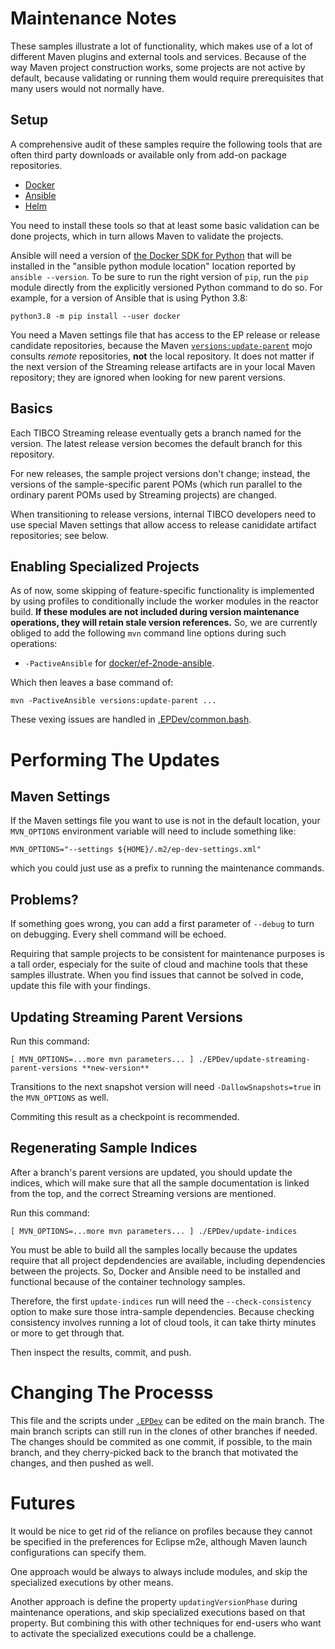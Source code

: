 # Maintenance Notes #

These samples illustrate a lot of functionality, which makes use of a
lot of different Maven plugins and external tools and
services. Because of the way Maven project construction works, some
projects are not active by default, because validating or running them
would require prerequisites that many users would not normally
have.

## Setup ##

A comprehensive audit of these samples require the following
tools that are often third party downloads or available only from
add-on package repositories.

* [Docker](https://www.docker.com)
* [Ansible](https://www.ansible.com)
* [Helm](https://helm.sh)

You need to install these tools so that at least some basic validation
can be done projects, which in turn allows Maven to validate the
projects.

Ansible will need a version of
[the Docker SDK for Python](https://docker-py.readthedocs.io/en/stable/)
that will be installed in the "ansible python module location"
location reported by `ansible --version`. To be sure to run the right
version of `pip`, run the `pip` module directly from the explicitly
versioned Python command to do so. For example, for a version of
Ansible that is using Python 3.8:

    python3.8 -m pip install --user docker

You need a Maven settings file that has access to the EP release or
release candidate repositories, because the Maven
[`versions:update-parent`](https://www.mojohaus.org/versions-maven-plugin/update-parent-mojo.html)
mojo consults _remote_ repositories, **not** the local repository. It does not
matter if the next version of the Streaming release artifacts are in your
local Maven repository; they are ignored when looking for new parent versions.

## Basics ##

Each TIBCO Streaming release eventually gets a branch named for the
version. The latest release version becomes the default branch
for this repository. 

For new releases, the sample project versions don't change; instead,
the versions of the sample-specific parent POMs (which run parallel to
the ordinary parent POMs used by Streaming projects) are changed.

When transitioning to release versions, internal TIBCO developers need
to use special Maven settings that allow access to release canididate
artifact repositories; see below.

## Enabling Specialized Projects ##

As of now, some skipping of feature-specific functionality is
implemented by using profiles to conditionally include the worker
modules in the reactor build. **If these modules are not included
during version maintenance operations, they will retain stale
version references.** So, we are currently obliged to add the
following `mvn` command line options during such operations:

* `-PactiveAnsible` for [docker/ef-2node-ansible](docker/ef-2node-ansible).

Which then leaves a base command of:

    mvn -PactiveAnsible versions:update-parent ...

These vexing issues are handled in
[.EPDev/common.bash](.EPDev/common.bash).

# Performing The Updates

## Maven Settings

If the Maven settings file you want to use is not in the default
location, your `MVN_OPTIONS` environment variable will need to include
something like:

    MVN_OPTIONS="--settings ${HOME}/.m2/ep-dev-settings.xml"
    
which you could just use as a prefix to running the maintenance commands.

## Problems?

If something goes wrong, you can add a first parameter of `--debug` to
turn on debugging. Every shell command will be echoed.

Requiring that sample projects to be consistent for maintenance
purposes is a tall order, especialy for the suite of cloud and machine
tools that these samples illustrate. When you find issues that cannot
be solved in code, update this file with your findings.

## Updating Streaming Parent Versions ##

Run this command:

    [ MVN_OPTIONS=...more mvn parameters... ] ./EPDev/update-streaming-parent-versions **new-version**

Transitions to the next snapshot version will need
`-DallowSnapshots=true` in the `MVN_OPTIONS` as well.

Commiting this result as a checkpoint is recommended.

## Regenerating Sample Indices ##

After a branch's parent versions are updated, you should update the
indices, which will make sure that all the sample documentation is linked
from the top, and the correct Streaming versions are mentioned.

Run this command:

    [ MVN_OPTIONS=...more mvn parameters... ] ./EPDev/update-indices
   
You must be able to build all the samples locally because the updates
require that all project depdendencies are available, including
dependencies between the projects. So, Docker and Ansible need to
be installed and functional because of the container technology
samples.

Therefore, the first `update-indices` run will need the
`--check-consistency` option to make sure those intra-sample
dependencies. Because checking consistency involves running a lot of
cloud tools, it can take thirty minutes or more to get through that.

Then inspect the results, commit, and push.

# Changing The Processs #

This file and the scripts under [`.EPDev`](.EPDev) can be edited on
the main branch. The main branch scripts can still run in the clones of other
branches if needed.  The changes should be commited as one commit, if
possible, to the main branch, and they cherry-picked back to the
branch that motivated the changes, and then pushed as well.

# Futures #

It would be nice to get rid of the reliance on profiles because they
cannot be specified in the preferences for Eclipse m2e, although
Maven launch configurations can specify them.

One approach would be always to always include modules, and skip
the specialized executions by other means.

Another approach is define the property `updatingVersionPhase` during
maintenance operations, and skip specialized executions based on that
property. But combining this with other techniques for end-users who
want to activate the specialized executions could be a challenge.


